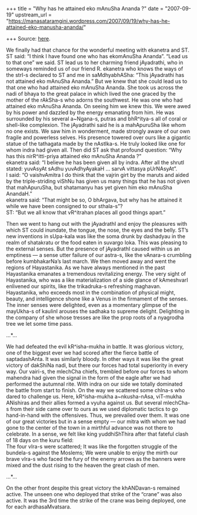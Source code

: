 +++
title = "Why has he attained eko mAnuSha Ananda ?"
date = "2007-09-19"
upstream_url = "https://manasataramgini.wordpress.com/2007/09/19/why-has-he-attained-eko-manusha-ananda/"

+++
Source: [here](https://manasataramgini.wordpress.com/2007/09/19/why-has-he-attained-eko-manusha-ananda/).

We finally had that chance for the wonderful meeting with ekanetra and ST. ST said: “I think I have found one who has ekomAnuSha Ananda”. “Lead us to that one” we said. ST lead us to her charming friend jAyadrathi, who in someways reminded us of our friend R. ekanetra who knows the ways of the strI-s declared to ST and me in saMdhyabhASha: “This jAyadrathi has not attained eko mAnuSha Ananda.” But we knew that she could lead us to that one who had attained eko mAnuSha Ananda. She took us across the nadi of bhaya to the great palace in which lived the one graced by the mother of the rAkSha-s who adorns the southwest. He was one who had attained eko mAnuSha Ananda. On seeing him we knew this. We were awed by his power and dazzled by the energy emanating from him. He was surrounded by his several a\~Ngana-s, putras and bhR^itya-s all of coral or shell-like complexion. The jAyadrathi said he is a mahApuruSha like whom no one exists. We saw him in wonderment, made strongly aware of our own fragile and powerless selves. His presence towered over ours like a gigantic statue of the tathagata made by the nAstIka-s. He truly looked like one for whom indra had given all. Then did ST ask that profound question: “Why has this nirR^itti-priya attained eko mAnuSha Ananda ?”  
ekanetra said: “I believe he has been given all by indra. After all the shrutI stated: yuvAsyAt sAdhu yuvAdhyAyakaH … sarvA vittasya pUrNAsyAt”.  
I said: “O vaishvAmitra I do think that the vajrin girt by the maruts and aided by the triple-striding viShNu has given us many things that he has not given that mahApuruSha, but shatamanyu has yet given him eko mAnuSha AnandaH.”  
ekanetra said: “That might be so, O bhArgava, but why has he attained it while we have been consigned to our sthala-s”?  
ST: “But we all know that vR^itrahan places all good things apart.”

Then we went to hang out with the jAyadrathI and enjoy the pleasures with which ST could inundate, the tongue, the nose, the eyes and the belly. ST’s new inventions in sUpa-kala was like the soma drunk by dashadyau in the realm of shatakratu or the food eaten in suvargo loka. This was pleasing to the external senses. But the presence of jAyadrathI caused within us an emptiness — a sense utter failure of our astra-s, like the vAnara-s crumbling before kumbhakarNa’s last march. We then moved away and went the regions of Hayastanika. As we have always mentioned in the past Hayastanika emanates a tremendous revitalizing energy. The very sight of Hayastanika, who was a like materialization of a side glance of kAmeshvarI enlivened our spirits, like the trikadruka-s refreshing maghavan. Hayastanika, who exceeds most in the combination of physical might, beauty, and intelligence shone like a Venus in the firmament of the senses. The inner senses were delighted, even as a momentary glimpse of the mayUkha-s of kaulinI arouses the sadhaka to supreme delight. Delighting in the company of she whose tresses are like the prop roots of a nyagrodha tree we let some time pass.

…\*…

We had defeated the evil kR^isha-mukha in battle. It was glorious victory, one of the biggest ever we had scored after the fierce battle of saptadashAnta. It was similarly bloody. In other ways it was like the great victory of dakShiNa nadi, but there our forces had total superiority in every way. Our vairi-s, the mlechCha chiefs, trembled before our forces to whom mahendra had given the signal in the form of the eagle after we had performed the autumnal rite. With indra on our side we totally dominated the battle from start to finish. On the way we scattered some chIna-s who dared to challenge us. Here, kR^isha-mukha a\~nkusha-nAsa, viT-mukha ANishiras and their allies formed a vyuha against us. But several mlechCha-s from their side came over to ours as we used diplomatic tactics to go hand-in-hand with the offensives. Thus, we prevailed over them. It was one of our great victories but in a sense empty — our mitra with whom we had gone to the center of the town in a mirthful advance was not there to celebrate. In a sense, we felt like king yuddhiShThira after that fateful clash of 18 days on the kuru field:  
The four vIra-s were scattered; It was like the forgotten struggle of the bundela-s against the Moslems; We were unable to enjoy the mirth our brave vIra-s who faced the fury of the enemy arrows as the banners were mixed and the dust rising to the heaven the great clash of men.

…\*…

On the other front despite this great victory the khANDavan-s remained active. The unseen one who deployed that strike of the “crane” was also active. It was the 3rd time the strike of the crane was being deployed, one for each ardhasaMvatsara.

